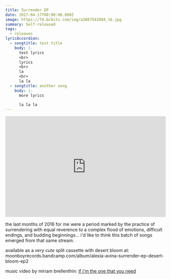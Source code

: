 ```yaml
---
title: Surrender EP
date: 2017-04-17T00:00:00.000Z
image: https://f4.bcbits.com/img/a3867583884_16.jpg
summary: Self-released
tags:
  - releases
lyricAccordion:
  - songtitle: test title
    body: |-
      test lyrics
      <br>
      lyrics
      <br>    
      la
      <br>
      la la
  - songtitle: another song
    body: |-
      more lyrics 

      la la la
---
```

<iframe style="border: 0; width: 100%; height: 316px;" src="https://bandcamp.com/EmbeddedPlayer/album=4096772190/size=large/bgcol=ffffff/linkcol=B1B4C3/artwork=small/transparent=true/" seamless><a href="http://alexiaavina.bandcamp.com/album/surrender-ep">Surrender EP by Alexia Avina</a></iframe>

the last months of 2016 for me were a period marked by the practice of surrendering with equal reverence to a complex flood of emotions, difficult endings, and budding beginnings... i'd like to think this batch of songs emerged from that same stream.

available as a  *very cute* split cassette with desert bloom at:
moonboyrecords.bandcamp.com/album/alexia-avina-surrender-ep-desert-bloom-ep2

music video by miriam brellenthin:
[if i'm the one that you need](vimeo.com/208019108)